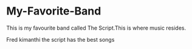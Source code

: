 # My-Favorite-Band
This is my favourite band called The Script.This is where music resides.

Fred kimanthi
the script has the best songs

